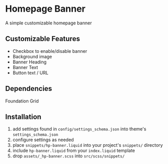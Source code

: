 
# Homepage Banner

A simple customizable homepage banner

## Customizable Features

- Checkbox to enable/disable banner
- Background image
- Banner Heading
- Banner Text
- Button text / URL

## Dependencies

Foundation Grid

## Installation

1. add settings found in `config/settings_schema.json` into theme's `settings_schema.json`
2. configure settings as needed
3. place `snippets/hp-banner.liquid` into your project's `snippets/` directory
4. include `hp-banner.liquid` from your `index.liquid` template
6. drop `assets/_hp-banner.scss` into `src/scss/snippets/`